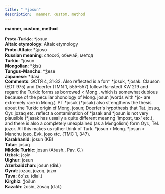 ```yaml
---
title: " *josun"
description:  manner, custom, method
---
```

<p data-pagefind-weight="0.5">
<strong> manner, custom, method</strong><br><br>
<strong>Proto-Turkic</strong>:  *josun<br>
<strong>Altaic etymology</strong>:  Altaic etymology<br>
<strong> Proto-Altaic</strong>:  *ǯi̯oso<br>
<strong>Russian meaning</strong>:  способ, обычай, метод<br>
<strong>Turkic</strong>:  *josun<br>
<strong>Mongolian</strong>:  *ǯisü<br>
<strong>Tungus-Manchu</strong>:  *ǯese<br>
<strong>Japanese</strong>:  *dǝsi<br>
<strong>Comments</strong>:  ЭСТЯ 4, 31-32. Also reflected is a form *josuk, *josak. Clauson (EDT 975) and Doerfer (TMN 1, 555-557) follow Ramstedt KW 219 and regard the Turkic forms as borrowed < Mong., which is somewhat dubious because of the peculiar phonology of Mong. josun (words with *jo- are extremely rare in Mong.). PT *josuk (*josak) also strengthens the thesis about the Turkic origin of Mong. josun; Doerfer's hypothesis that Tat. josuq, Oyr. jozaq etc. reflect a contamination of *jasak and *josun is not very plausible (*jasak has usually a quite different meaning 'impost, tax' etc.), and there is also a completely unexplained (as a Mongolism) form Oyr., Tel. jozor. All this makes us rather think of Turk. *josun > Mong. *josun > Manchu joso, Evk. joso etc. (ТМС 1, 347).<br>
<strong>Karakhanid</strong>:  josun (KB)<br>
<strong>Tatar</strong>:  josuq<br>
<strong>Middle Turkic</strong>:  josun (Abush., Pav. C.)<br>
<strong>Uzbek</strong>:  jɔ̨sin<br>
<strong>Uighur</strong>:  josun<br>
<strong>Azerbaidzhan</strong>:  josun (dial.)<br>
<strong>Oyrat</strong>:  jozaq, jozoq, jozor<br>
<strong>Tuva</strong>:  čo`zu (dial.)<br>
<strong>Kirghiz</strong>:  ǯošun<br>
<strong>Kazakh</strong>:  žosɨn, žosaq (dial.)<br>

</p>
